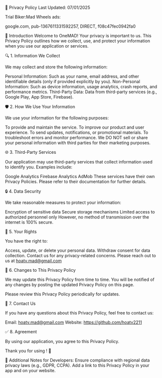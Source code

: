 📑 Privacy Policy
Last Updated: 07/01/2025

Trial Biker:Mad Wheels ads: 

google.com, pub-1367611331592257, DIRECT, f08c47fec0942fa0


📖 Introduction
Welcome to OneMAD!
Your privacy is important to us. This Privacy Policy outlines how we collect, use, and protect your information when you use our application or services.

🔍 1. Information We Collect

We may collect and store the following information:

Personal Information: Such as your name, email address, and other identifiable details (only if provided explicitly by you).
Non-Personal Information: Such as device information, usage analytics, crash reports, and performance metrics.
Third-Party Data: Data from third-party services (e.g., Google Play, App Store, Firebase).

🛡️ 2. How We Use Your Information

We use your information for the following purposes:

To provide and maintain the service.
To improve our product and user experience.
To send updates, notifications, or promotional materials.
To troubleshoot errors and monitor performance.
We DO NOT sell or share your personal information with third parties for their marketing purposes.

🌐 3. Third-Party Services

Our application may use third-party services that collect information used to identify you.
Examples include:

Google Analytics
Firebase Analytics
AdMob
These services have their own Privacy Policies. Please refer to their documentation for further details.

🔒 4. Data Security

We take reasonable measures to protect your information:

Encryption of sensitive data
Secure storage mechanisms
Limited access to authorized personnel only
However, no method of transmission over the internet is 100% secure.

🧠 5. Your Rights

You have the right to:

Access, update, or delete your personal data.
Withdraw consent for data collection.
Contact us for any privacy-related concerns.
Please reach out to us at hoatv.mad@gmail.com

📲 6. Changes to This Privacy Policy

We may update this Privacy Policy from time to time. You will be notified of any changes by posting the updated Privacy Policy on this page.

Please review this Privacy Policy periodically for updates.

📧 7. Contact Us

If you have any questions about this Privacy Policy, feel free to contact us:

Email: hoatv.mad@gmail.com
Website: https://github.com/hoatv2211

✅ 8. Agreement

By using our application, you agree to this Privacy Policy.

Thank you for using ! 🚀

📌 Additional Notes for Developers:
Ensure compliance with regional data privacy laws (e.g., GDPR, CCPA).
Add a link to this Privacy Policy in your app and on your website.
